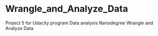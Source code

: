# Wrangle_and_Analyze_Data
 Project 5 for Udacity program Data analysis Nanodegree Wrangle and Analyze Data
